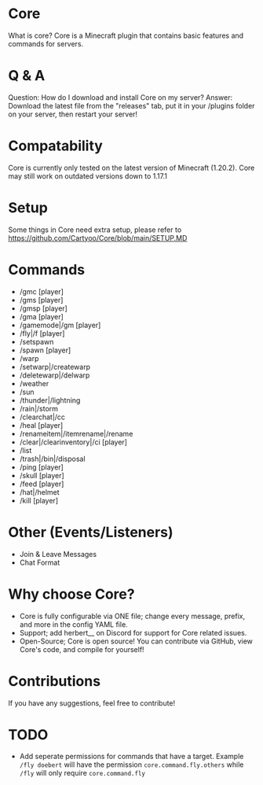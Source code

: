 # Core
What is core?
Core is a Minecraft plugin that contains basic features and commands for servers.

# Q & A
Question: How do I download and install Core on my server?
Answer: Download the latest file from the "releases" tab, put it in your /plugins folder on your server, then restart your server!

# Compatability
Core is currently only tested on the latest version of Minecraft (1.20.2). Core may still work on outdated versions down to 1.17.1

# Setup
Some things in Core need extra setup, please refer to https://github.com/Cartyoo/Core/blob/main/SETUP.MD

# Commands
- /gmc [player]
- /gms [player]
- /gmsp [player]
- /gma [player]
- /gamemode|/gm <gamemode> [player]
- /fly|/f [player]
- /setspawn
- /spawn [player]
- /warp <warpname>
- /setwarp|/createwarp <warpName>
- /deletewarp|/delwarp <warpName>
- /weather <weather>
- /sun
- /thunder|/lightning
- /rain|/storm
- /clearchat|/cc
- /heal [player]
- /renameitem|/itemrename|/rename <string>
- /clear|/clearinventory|/ci [player]
- /list
- /trash|/bin|/disposal
- /ping [player]
- /skull [player]
- /feed [player]
- /hat|/helmet
- /kill [player]

# Other (Events/Listeners)
- Join & Leave Messages
- Chat Format

# Why choose Core?
- Core is fully configurable via ONE file; change every message, prefix, and more in the config YAML file.
- Support; add herbert__ on Discord for support for Core related issues.
- Open-Source; Core is open source! You can contribute via GitHub, view Core's code, and compile for yourself!

# Contributions
If you have any suggestions, feel free to contribute!

# TODO
- Add seperate permissions for commands that have a target. Example `/fly doebert` will have the permission `core.command.fly.others` while `/fly` will only require `core.command.fly`
